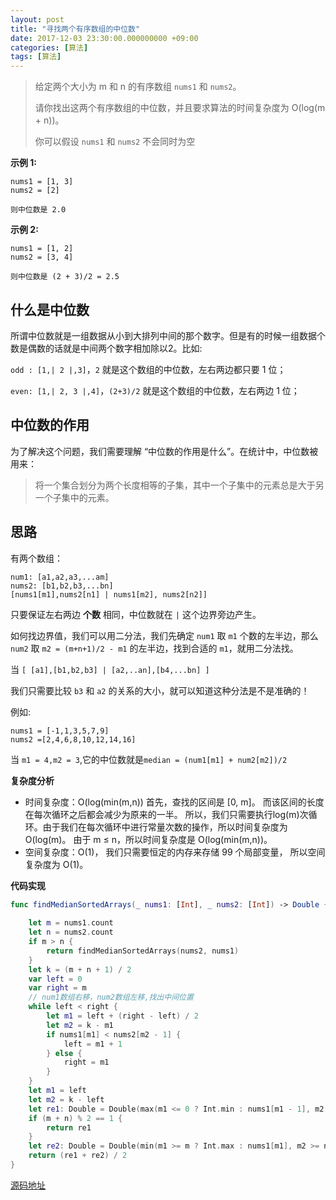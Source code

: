 ```yaml
---
layout: post
title: "寻找两个有序数组的中位数"
date: 2017-12-03 23:30:00.000000000 +09:00
categories: [算法]
tags: [算法]
---
```


> 给定两个大小为 m 和 n 的有序数组 `nums1` 和 `nums2`。
>
> 请你找出这两个有序数组的中位数，并且要求算法的时间复杂度为 O(log(m + n))。
>
> 你可以假设 `nums1` 和 `nums2` 不会同时为空

**示例 1:**

```
nums1 = [1, 3]
nums2 = [2]

则中位数是 2.0
```

**示例 2:**

```
nums1 = [1, 2]
nums2 = [3, 4]

则中位数是 (2 + 3)/2 = 2.5
```

## 什么是中位数

所谓中位数就是一组数据从小到大排列中间的那个数字。但是有的时候一组数据个数是偶数的话就是中间两个数字相加除以2。比如:

`odd : [1,| 2 |,3]`，`2` 就是这个数组的中位数，左右两边都只要 1 位；

`even: [1,| 2, 3 |,4]`，`(2+3)/2` 就是这个数组的中位数，左右两边 1 位；

## 中位数的作用

为了解决这个问题，我们需要理解 “中位数的作用是什么”。在统计中，中位数被用来：

> 将一个集合划分为两个长度相等的子集，其中一个子集中的元素总是大于另一个子集中的元素。

## 思路

有两个数组：

```
num1: [a1,a2,a3,...am]
nums2: [b1,b2,b3,...bn]
[nums1[m1],nums2[n1] | nums1[m2], nums2[n2]]
```

只要保证左右两边 **个数** 相同，中位数就在 `|` 这个边界旁边产生。

如何找边界值，我们可以用二分法，我们先确定 `num1` 取 `m1` 个数的左半边，那么 `num2` 取 `m2 = (m+n+1)/2 - m1` 的左半边，找到合适的 `m1`，就用二分法找。

当 `[ [a1],[b1,b2,b3] | [a2,..an],[b4,...bn] ]`

我们只需要比较 `b3` 和 `a2` 的关系的大小，就可以知道这种分法是不是准确的！

例如: 

```
nums1 = [-1,1,3,5,7,9]
nums2 =[2,4,6,8,10,12,14,16]
```

当 `m1 = 4,m2 = 3`,它的中位数就是`median = (num1[m1] + num2[m2])/2`

**复杂度分析**

- 时间复杂度：O(log(min(m,n))
  首先，查找的区间是 [0, m]。 而该区间的长度在每次循环之后都会减少为原来的一半。 所以，我们只需要执行log(m)次循环。由于我们在每次循环中进行常量次数的操作，所以时间复杂度为 O(log(m)。 由于 m ≤ n，所以时间复杂度是 O(log(min(m,n))。
- 空间复杂度：O(1)， 我们只需要恒定的内存来存储 99 个局部变量， 所以空间复杂度为 O(1)。

**代码实现**

```swift
func findMedianSortedArrays(_ nums1: [Int], _ nums2: [Int]) -> Double {
        
    let m = nums1.count
    let n = nums2.count
    if m > n {
        return findMedianSortedArrays(nums2, nums1)
    }
    let k = (m + n + 1) / 2
    var left = 0
    var right = m
    // num1数组右移，num2数组左移,找出中间位置
    while left < right {
        let m1 = left + (right - left) / 2
        let m2 = k - m1
        if nums1[m1] < nums2[m2 - 1] {
            left = m1 + 1
        } else {
            right = m1
        }
    }
    let m1 = left
    let m2 = k - left
    let re1: Double = Double(max(m1 <= 0 ? Int.min : nums1[m1 - 1], m2 <= 0 ? Int.min : nums2[m2 - 1]))
    if (m + n) % 2 == 1 {
        return re1
    }
    let re2: Double = Double(min(m1 >= m ? Int.max : nums1[m1], m2 >= n ? Int.max : nums2[m2]))
    return (re1 + re2) / 2
}
```

[源码地址](https://github.com/Jovins/Algorithm)